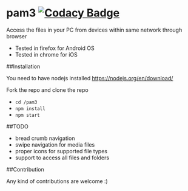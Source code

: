 # pam3 [![Codacy Badge](https://api.codacy.com/project/badge/grade/211c83e6ecc343b39cb0cd10c36871e2)](https://www.codacy.com/app/cjkumaresh/pam3)

Access the files in your PC from devices within same network through browser

- Tested in firefox for Android OS
- Tested in chrome for iOS

##Installation

You need to have nodejs installed https://nodejs.org/en/download/

Fork the repo and clone the repo 
- `cd /pam3`
- `npm install`
- `npm start`

##TODO
- bread crumb navigation
- swipe navigation for media files
- proper icons for supported file types
- support to access all files and folders

##Contribution

Any kind of contributions are welcome :)
